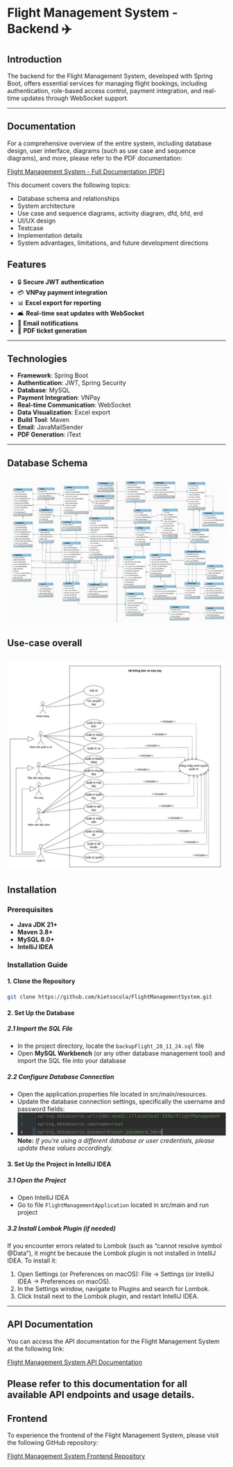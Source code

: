 # Flight Management System - Backend ✈️
## Introduction

The backend for the Flight Management System, developed with Spring Boot, 
offers essential services for managing flight bookings, including authentication, 
role-based access control, payment integration,
and real-time updates through WebSocket support.

---

## Documentation

For a comprehensive overview of the entire system, including database design, user interface, diagrams (such as use case and sequence diagrams), and more, please refer to the PDF documentation:

[Flight Management System - Full Documentation (PDF)](https://drive.google.com/file/d/1BDc8DDDpu4samsUlvakGer13PF76pAz0/view?usp=sharing)

This document covers the following topics:
- Database schema and relationships
- System architecture
- Use case and sequence diagrams, activity diagram, dfd, bfd, erd
- UI/UX design
- Testcase
- Implementation details
- System advantages, limitations, and future development directions
## Features
- 🔒 **Secure JWT authentication**
- 💳 **VNPay payment integration**
- 📊 **Excel export for reporting**
- 🛋️ **Real-time seat updates with WebSocket**
- 📧 **Email notifications**
- 📑 **PDF ticket generation**
---
## Technologies
- **Framework**: Spring Boot
- **Authentication**: JWT, Spring Security
- **Database**: MySQL
- **Payment Integration**: VNPay
- **Real-time Communication**: WebSocket
- **Data Visualization**: Excel export
- **Build Tool**: Maven
- **Email**: JavaMailSender
- **PDF Generation**: iText
---
## Database Schema
![Database Schema](DatabaseSchema.png)
---
## Use-case overall
![Use-case overall](Use-caseOverall.png)
---
## Installation

### Prerequisites
- **Java JDK 21+**
- **Maven 3.8+**
- **MySQL 8.0+**
- **IntelliJ IDEA**

### Installation Guide
#### 1. Clone the Repository
```bash
git clone https://github.com/kietsocola/FlightManagementSystem.git
```
#### 2. Set Up the Database

##### 2.1 Import the SQL File
- In the project directory, locate the `backupFlight_28_11_24.sql` file
- Open **MySQL Workbench** (or any other database management tool) and import the SQL file into your database
##### 2.2 Configure Database Connection
- Open the application.properties file located in src/main/resources.
- Update the database connection settings, specifically the username and password fields:
- ![configPasswordDb.png](configPasswordDB.png)
  **Note:** _If you’re using a different database or user credentials, please update these values accordingly._

#### 3. Set Up the Project in IntelliJ IDEA
##### 3.1 Open the Project
- Open IntelliJ IDEA
- Go to file `FlightManagementApplication` located in src/main and run project
##### 3.2 Install Lombok Plugin (if needed)
If you encounter errors related to Lombok (such as “cannot resolve symbol @Data”), it might be because the Lombok plugin is not installed in IntelliJ IDEA. To install it:
1.	Open Settings (or Preferences on macOS): File -> Settings (or IntelliJ IDEA -> Preferences on macOS).
2.	In the Settings window, navigate to Plugins and search for Lombok.
3.	Click Install next to the Lombok plugin, and restart IntelliJ IDEA.
---
## API Documentation

You can access the API documentation for the Flight Management System at the following link:

[Flight Management System API Documentation](https://app.swaggerhub.com/apis/LOCKBKBANG/api-document_for_flight_management_system/v1.0.0)

Please refer to this documentation for all available API endpoints and usage details.
---
## Frontend

To experience the frontend of the Flight Management System, please visit the following GitHub repository:

[Flight Management System Frontend Repository](https://github.com/duylam15/FE-datvemaybay)